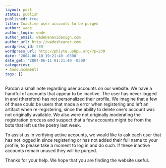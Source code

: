 ```yaml
---
layout: post
status: publish
published: true
title: Inactive user accounts to be purged
author: wade
author_login: wade
author_email: wade@anavidesign.com
author_url: http://wadeshearer.com
wordpress_id: 239
wordpress_url: http://phlyte.uphpu.org/?p=239
date: '2004-06-10 19:21:40 -0500'
date_gmt: '2004-06-11 01:21:40 -0500'
categories:
- Announcements
tags: []
---
```

<p>Pardon a small note regarding user accounts on our website. We have a handful of accounts that appear to be inactive. The user has never logged in and (therefore) has not personalized their profile. We imagine that a few of these could be users that made a error when registering and left an artifact when re-registering, since the ability to delete one's account was not originally available. We also were not originally moderating the registration process and suspect that a few accounts might be from the bots that left us the poetry last week.</p>
<p>To assist us in verifying active accounts, we would like to ask each user that has not logged in since registering or has not added their full name to your profile, to please take a moment to log in and do such. If these inactive accounts remain unused they will be purged.</p>
<p>Thanks for your help. We hope that you are finding the website useful.</p>
